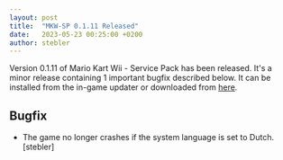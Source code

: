 ```yaml
---
layout: post
title:  "MKW-SP 0.1.11 Released"
date:   2023-05-23 00:25:00 +0200
author: stebler
---
```


Version 0.1.11 of Mario Kart Wii - Service Pack has been released. It's a minor release containing 1 important bugfix described below. It can be installed from the in-game updater or downloaded from [here](https://github.com/mkw-sp/mkw-sp/releases/download/v0.1.11/mkw-sp-v0.1.11.zip).

## Bugfix

- The game no longer crashes if the system language is set to Dutch. [stebler]
